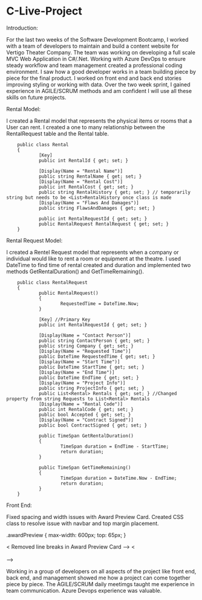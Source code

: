 # C-Live-Project

Introduction:

For the last two weeks of the Software Development Bootcamp, I worked with a team of developers to maintain and build a content website for Vertigo Theater Company. The team was working on developing a full scale MVC Web Application in C#/.Net. Working with Azure DevOps to ensure steady workflow and team management created a professional coding environment. I saw how a good developer works in a team building piece by piece for the final product. I worked on front end and back end stories improving styling or working with data. Over the two week sprint, I gained experience in AGILE/SCRUM methods and am confident I will use all these skills on future projects. 

Rental Model: 

I created a Rental model that represents the physical items or rooms that a User can rent. I created a one to many relationship between the RentalRequest table and the Rental table.

        public class Rental
        {
                [Key]
                public int RentalId { get; set; }

                [Display(Name = "Rental Name")]
                public string RentalName { get; set; }
                [Display(Name = "Rental Cost")]
                public int RentalCost { get; set; }
                public string RentalHistory { get; set; } // temporarily string but needs to be <List>RentalHistory once class is made
                [Display(Name = "Flaws And Damages")]
                public string FlawsAndDamages { get; set; }

                public int RentalRequestId { get; set; }
                public RentalRequest RentalRequest { get; set; }
        }
        
        
        
Rental Request Model:

I created a Rentel Request model that represents when a company or individual would like to rent a room or equipment at the theatre. I used DateTime to find time of rental created and duration and implemented two methods GetRentalDuration() and GetTimeRemaining(). 

        public class RentalRequest
        {
                public RentalRequest()
                {
                        RequestedTime = DateTime.Now;
                }

                [Key] //Primary Key
                public int RentalRequestId { get; set; }

                [Display(Name = "Contact Person")]
                public string ContactPerson { get; set; }
                public string Company { get; set; }
                [Display(Name = "Requested Time")]
                public DateTime RequestedTime { get; set; }
                [Display(Name = "Start Time")]
                public DateTime StartTime { get; set; }
                [Display(Name = "End Time")]
                public DateTime EndTime { get; set; }
                [Display(Name = "Project Info")]
                public string ProjectInfo { get; set; }
                public List<Rental> Rentals { get; set; } //Changed property from string Requests to List<Rental> Rentals
                [Display(Name = "Rental Code")]
                public int RentalCode { get; set; }
                public bool Accepted { get; set; }
                [Display(Name = "Contract Signed")]
                public bool ContractSigned { get; set; }

                public TimeSpan GetRentalDuration()
                {
                        TimeSpan duration = EndTime - StartTime;
                        return duration;
                }

                public TimeSpan GetTimeRemaining()
                {
                        TimeSpan duration = DateTime.Now - EndTime;
                        return duration;
                }
        }


Front End:

Fixed spacing and width issues with Award Preview Card. Created CSS class to resolve issue with navbar and top margin placement. 



.awardPreview {
    max-width: 600px;
    top: 65px;
}

<div class="card awardPreview bg-black border border-light mx-auto sticky-top">
        <div class="card-body">
                < Removed line breaks in Award Preview Card -->
                < <br><br /> -->








Working in a group of developers on all aspects of the project like front end, back end, and management showed me how a project can come together piece by piece. The AGILE/SCRUM daily meetimgs taught me experience in team communication. Azure Devops experience was valuable. 
